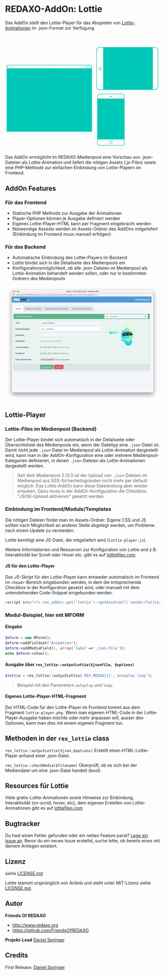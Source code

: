 
# REDAXO-AddOn: Lottie

Das AddOn stellt den Lottie-Player für das Abspielen von [Lottie-Animationen](https://lottiefiles.com/) im .json-Format zur Verfügung.

![Screenshot](https://raw.githubusercontent.com/FriendsOfREDAXO/lottie/assets/titel-animation.gif)

Das AddOn ermöglicht im REDAXO-Medienpool eine Vorschau von .json-Dateien als Lottie-Animation und liefert die nötigen Assets (.js-Files) sowie eine PHP-Methode zur einfachen Einbindung von Lottie-Playern im Frontend.

## AddOn Features
### Für das Frontend
- Statische PHP Methode zur Ausgabe der Animationen
- Player-Optionen können je Ausgabe definiert werden
- Eigenes Lottie-Player-HTML kann per Fragment eingebracht werden
- Notwendige Assests werden im Assets-Ordner des AddOns mitgeliefert (Einbindung im Frontend muss manuell erfolgen)

### Für das Backend
- Automatische Einbindung des Lottie-Players im Backend
- Lottie bindet sich in die Detailseite des Medienpools ein
- Konfigurationsmöglichkeit, ob alle .json-Dateien im Medienpool als Lottie-Animation behandelt werden sollen, oder nur in bestimmten Ordnern des Medienpools

![Screenshot](https://raw.githubusercontent.com/FriendsOfREDAXO/lottie/assets/screenshot-medienpool.png)

## Lottie-Player

### Lottie-Files im Medienpool (Backend)

Der Lottie-Player bindet sich automatisch in der Detailseite oder Übersichtsliste des Medienpools ein, wenn der Dateityp eine `.json`-Datei ist. Damit nicht jede `.json`-Datei im Medienpool als Lottie-Animation dargestellt wird, kann man in der AddOn-Konfiguration eine oder mehrere Medienpool-Kategorien definieren, in denen `.json`-Dateien als Lottie-Animationen dargestellt werden.

> Seit dem Medienpool 2.13.0 ist der Upload von `.json`-Dateien im Medienpool aus XSS-Sicherheitsgründen nicht mehr per default möglich. Das Lottie-AddOn kann diese Dateiendung aber wieder erlauben. Dazu muss in der AddOn-Konfiguration die Checkbox "<i>JSON-Upload aktivieren</i>" gesetzt werden.

### Einbindung im Frontend/Module/Templates

Die nötigen Dateien findet man im Assets-Ordner.
Eigene CSS und JS sollten nach Möglichkeit an anderer Stelle abgelegt werden, um Probleme nach einem Update zu vermeiden.

Lottie benötigt eine JS-Datei, die mitgeliefert wird (`lottie-player.js`).

Weitere Informationen und Resourcen zur Konfiguration von Lottie und z.B. Interaktivität bei Scroll oder Hover etc. gibt es auf [lottiefiles.com](https://lottiefiles.com).

#### JS für den Lottie-Player

Das JS-Skript für den Lottie-Player kann entweder automatisch im Frontend im `<head>`-Bereich eingebunden werden, in dem die entsprechende Checkbox in der Konfiguration gesetzt wird, oder manuell mit dem untenstehenden Code-Snippet eingebunden werden.
```php
<script src="<?= rex_addon::get('lottie')->getAssetsUrl('vendor/lottie/lottie-player.js') ?>"></script>
```

### Modul-Beispiel, hier mit MFORM

#### Eingabe

```php
$mform = new MForm();
$mform->addFieldset("Animation");
$mform->addMediaField(1, array('label'=>'.json-File'));
echo $mform->show();
```

#### Ausgabe über `rex_lottie::outputLottie($jsonFile, $options)`

```php
$lottie = rex_lottie::outputLottie('REX_MEDIA[1]','autoplay loop');
```
> Beispiel mit den Parametern `autoplay` und `loop`.

#### Eigenes Lottie-Player-HTML-Fragment
Der HTML-Code für den Lottie-Player im Frontend kommt aus dem Fragment `lottie-player.php`. Wenn man eigenen HTML-Code in der Lottie-Player-Ausgabe haben möchte oder mehr anpassen will, ausser den Optionen, kann man dies mit einem eigenen Fragment tun.

## Methoden in der `rex_lottie` class

`rex_lottie::outputLottie($json,$options)`
Erstellt einen HTML-Lottie-Player anhand einer .json-Datei.

`rex_lottie::checkMedia($filename)`
Überprüft, ob es sich bei der Mediendatei um eine .json-Datei handelt (bool).

## Resources für Lottie
Viele gratis-Lottie-Animationen sowie Hinweise zur Einbindung, Interaktivität (on-scroll, hover, etc), dem eigenen Erstellen von Lottie-Animationen gibt es auf [lottiefiles.com](https://lottiefiles.com)

## Bugtracker

Du hast einen Fehler gefunden oder ein nettes Feature parat? [Lege ein Issue an](https://github.com/FriendsOfREDAXO/lottie/issues). Bevor du ein neues Issue erstellst, suche bitte, ob bereits eines mit deinem Anliegen existiert.

## Lizenz

siehe [LICENSE.md](https://github.com/FriendsOfREDAXO/lottie/blob/master/LICENSE.md)

Lottie stammt ursprünglich von Airbnb und steht unter MIT-Lizenz siehe [LICENSE.md](https://github.com/airbnb/lottie/blob/master/LICENSE).


## Autor

**Friends Of REDAXO**

* http://www.redaxo.org
* https://github.com/FriendsOfREDAXO

**Projekt-Lead**
[Daniel Springer](https://github.com/danspringer)


## Credits

First Release: [Daniel Springer](https://github.com/danspringer)
